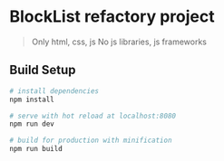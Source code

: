 # BlockList refactory project

> Only html, css, js
> No js libraries, js frameworks

## Build Setup

``` bash
# install dependencies
npm install

# serve with hot reload at localhost:8080
npm run dev

# build for production with minification
npm run build
```
